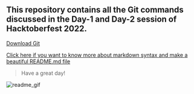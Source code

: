 ## This repository contains all the Git commands discussed in the Day-1 and Day-2 session of Hacktoberfest 2022.



[Download Git](https://git-scm.com/downloads "Git bash")

[Click here if you want to know more about markdown syntax and make a beautiful README.md file](https://git-scm.com/downloads "Git bash")

>Have a great day!


![readme_gif](https://user-images.githubusercontent.com/87913587/197389233-29428663-702d-4430-835a-1e8ced43893d.gif)
